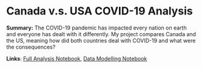 # Canada v.s. USA COVID-19 Analysis
**Summary:**
The COVID-19 pandemic has impacted every nation on earth and everyone has dealt with it differently. My project compares Canada and the US, meaning how did both countries deal with COVID-19 and what were the consequences? 

**Links**: [Full Analysis Notebook](https://github.com/Real-VeerSandhu/SCIFAA-COVID-19-Project/blob/master/Analysis-Notebooks/main-analysis(static).ipynb), [Data Modelling Notebook](https://github.com/Real-VeerSandhu/SCIFAA-COVID-19-Project/blob/master/Models/main-modeling.ipynb)

